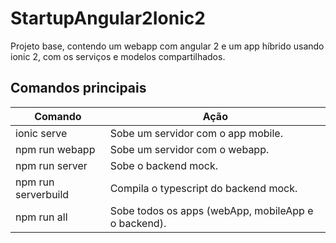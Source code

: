 # StartupAngular2Ionic2
Projeto base, contendo um webapp com angular 2 e um app híbrido usando ionic 2, com os serviços e modelos compartilhados.

## Comandos principais

Comando | Ação
------------ | -------------
ionic serve | Sobe um servidor com o app mobile.
npm run webapp | Sobe um servidor com o webapp.
npm run server | Sobe o backend mock.
npm run serverbuild | Compila o typescript do backend mock.
npm run all | Sobe todos os apps (webApp, mobileApp e o backend).
